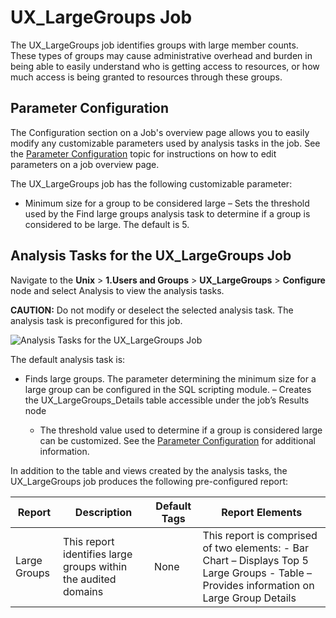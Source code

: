 # UX_LargeGroups Job

The UX_LargeGroups job identifies groups with large member counts. These types of groups may cause
administrative overhead and burden in being able to easily understand who is getting access to
resources, or how much access is being granted to resources through these groups.

## Parameter Configuration

The Configuration section on a Job's overview page allows you to easily modify any customizable
parameters used by analysis tasks in the job. See the
[Parameter Configuration](/docs/accessanalyzer/12.0/admin/jobs/job/overview.md#parameter-configuration) topic for
instructions on how to edit parameters on a job overview page.

The UX_LargeGroups job has the following customizable parameter:

- Minimum size for a group to be considered large – Sets the threshold used by the Find large groups
  analysis task to determine if a group is considered to be large. The default is 5.

## Analysis Tasks for the UX_LargeGroups Job

Navigate to the **Unix** > **1.Users and Groups** > **UX_LargeGroups** > **Configure** node and
select Analysis to view the analysis tasks.

**CAUTION:** Do not modify or deselect the selected analysis task. The analysis task is
preconfigured for this job.

![Analysis Tasks for the UX_LargeGroups Job](/img/product_docs/accessanalyzer/solutions/unix/usersgroups/largegroupsanalysis.webp)

The default analysis task is:

- Finds large groups. The parameter determining the minimum size for a large group can be configured
  in the SQL scripting module. – Creates the UX_LargeGroups_Details table accessible under the job’s
  Results node

  - The threshold value used to determine if a group is considered large can be customized. See
    the [Parameter Configuration](#parameter-configuration) for additional information.

In addition to the table and views created by the analysis tasks, the UX_LargeGroups job produces
the following pre-configured report:

| Report       | Description                                                    | Default Tags | Report Elements                                                                                                                           |
| ------------ | -------------------------------------------------------------- | ------------ | ----------------------------------------------------------------------------------------------------------------------------------------- |
| Large Groups | This report identifies large groups within the audited domains | None         | This report is comprised of two elements: - Bar Chart – Displays Top 5 Large Groups - Table – Provides information on Large Group Details |
